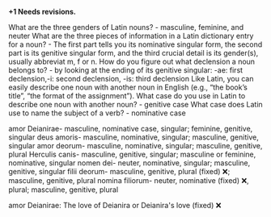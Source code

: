 **+1 Needs revisions.**

What are the three genders of Latin nouns? - masculine, feminine, and neuter
What are the three pieces of information in a Latin dictionary entry for a noun? - The first part tells you its nominative singular form, the second part is its genitive singular form, and the third crucial detail is its gender(s), usually abbreviat m, f or n.
How do you figure out what declension a noun belongs to? - by looking at the ending of its genitive singular: -ae: first declension,-i: second declension, -is: third declension
Like Latin, you can easily describe one noun with another noun in English (e.g., “the book’s title”, “the format of the assignment”). What case do you use in Latin to describe one noun with another noun? - genitive case
What case does Latin use to name the subject of a verb? - nominative case

amor Deianirae- masculine, nominative case, singular; feminine, genitive, singular
deus amoris- masculine, nominative, singular; masculine, genitive, singular
amor deorum- masculine, nominative, singular; masculine, genitive, plural 
Herculis canis- masculine, genitive, singular; masculine or feminine, nominative, singular
nomen dei- neuter, nominative, singular; masculine, genitive, singular
filii deorum- masculine, genitive, plural (fixed) ❌; masculine, genitive, plural 
nomina filiorum- neuter, nominative (fixed) ❌, plural; masculine, genitive, plural 

amor Deianirae: The love of Deianira or Deianira's love  (fixed) ❌
